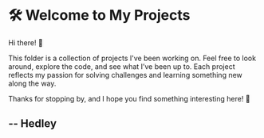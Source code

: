 # 🛠️ Welcome to My Projects  

Hi there! 👋  

This folder is a collection of projects I've been working on. Feel free to look around, explore the code, and see what I’ve been up to. Each project reflects my passion for solving challenges and learning something new along the way.  

Thanks for stopping by, and I hope you find something interesting here! 🚀  

## -- Hedley
